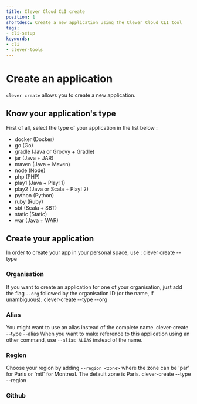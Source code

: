 ```yaml
---
title: Clever Cloud CLI create
position: 1
shortdesc: Create a new application using the Clever Cloud CLI tool
tags:
- cli-setup
keywords:
- cli
- clever-tools
---
```


# Create an application

`clever create` allows you to create a new application.

## Know your application's type

First of all, select the type of your application in the list below :

* docker (Docker)
* go (Go)
* gradle (Java or Groovy + Gradle)
* jar (Java + JAR)
* maven (Java + Maven)
* node (Node)
* php (PHP)
* play1 (Java + Play! 1)
* play2 (Java or Scala + Play! 2)
* python (Python)
* ruby (Ruby)
* sbt (Scala + SBT)
* static (Static)
* war (Java + WAR)

## Create your application

In order to create your app in your personal space, use :
    clever create --type <type> <app-name>

### Organisation

If you want to create an application for one of your organisation, just add the flag `--org` followed by the organisation ID (or the name, if unambiguous).
    clever-create --type <type> <app-name> --org <org>

### Alias

You might want to use an alias instead of the complete name.
    clever-create --type <type> <app-name> --alias <alias>
When you want to make reference to this application using an other command, use `--alias ALIAS` instead of the name.

### Region

Choose your region by adding `--region <zone>` where the zone can be 'par' for Paris or 'mtl' for Montreal. The default zone is Paris.
    clever-create --type <type> <app-name> --region <zone>

### Github